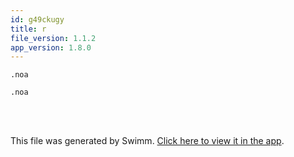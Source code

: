 ```yaml
---
id: g49ckugy
title: r
file_version: 1.1.2
app_version: 1.8.0
---
```


`.noa`<swm-token data-swm-token=":docusaurus.config.js:28:4:5:`        themeeee theme.noa themeNoa: {`"/>

`.noa`<swm-token data-swm-token=":docusaurus.config.js:28:4:5:`        themeeee theme.noa themeNoa: {`"/>

<br/>

<br/>

This file was generated by Swimm. [Click here to view it in the app](https://swimm-web-app.web.app/repos/Z2l0aHViJTNBJTNBTm9hUmVwbyUzQSUzQU5vYW96ZXI=/docs/g49ckugy).
